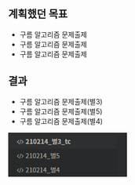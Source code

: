 ## 계획했던 목표
- 구름 알고리즘 문제출제
- 구름 알고리즘 문제출제
- 구름 알고리즘 문제출제

## 결과
- 구름 알고리즘 문제출제(별3)
- 구름 알고리즘 문제출제(별5)
- 구름 알고리즘 문제출제(별4)
<img src="https://github.com/kerochuu/image/blob/master/210215_1.png">